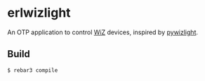 erlwizlight
=====

An OTP application to control [WiZ](https://www.wizconnected.com/en/consumer/) devices, inspired by [pywizlight](https://github.com/sbidy/pywizlight).

Build
-----

    $ rebar3 compile
